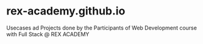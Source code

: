 # rex-academy.github.io
Usecases ad Projects done by the Participants of Web Development course with Full Stack @ REX ACADEMY
